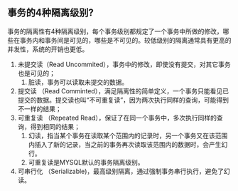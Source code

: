 ## 事务的4种隔离级别?
事务的隔离性有4种隔离级别，每个事务级别都规定了一个事务中所做的修改，哪些在事务内和事务间是可见的，哪些是不可见的。较低级别的隔离通常具有更高的并发性，系统的开销也更低。
1. 未提交读（Read Uncommited），事务中的修改，即使没有提交，对其它事务也是可见的；
   1. 脏读，事务可以读取未提交的数据。
2. 提交读 （Read Comminted），满足隔离性的简单定义，一个事务只能看见已提交的数据。提交读也叫“不可重复读”，因为两次执行同样的查询，可能得到不一样的结果；
3. 可重复读 （Repeated Read），保证了在同一个事务中，多次执行同样的查询，得到相同的结果；
   1. 幻读，指当某个事务在读取某个范围内的记录时，另一个事务又在该范围内插入了新的记录，当之前的事务再次读取该范围内的数据时，会产生幻行。
   2. 可重复读是MYSQL默认的事务隔离级别。
4. 可串行化 （Serializable)，最高级别隔离，通过强制事务串行执行，避免了幻读。

